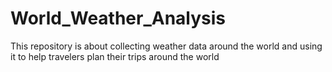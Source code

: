 # World_Weather_Analysis
This repository is about collecting weather data around the world and using it to help travelers plan their trips around the world
